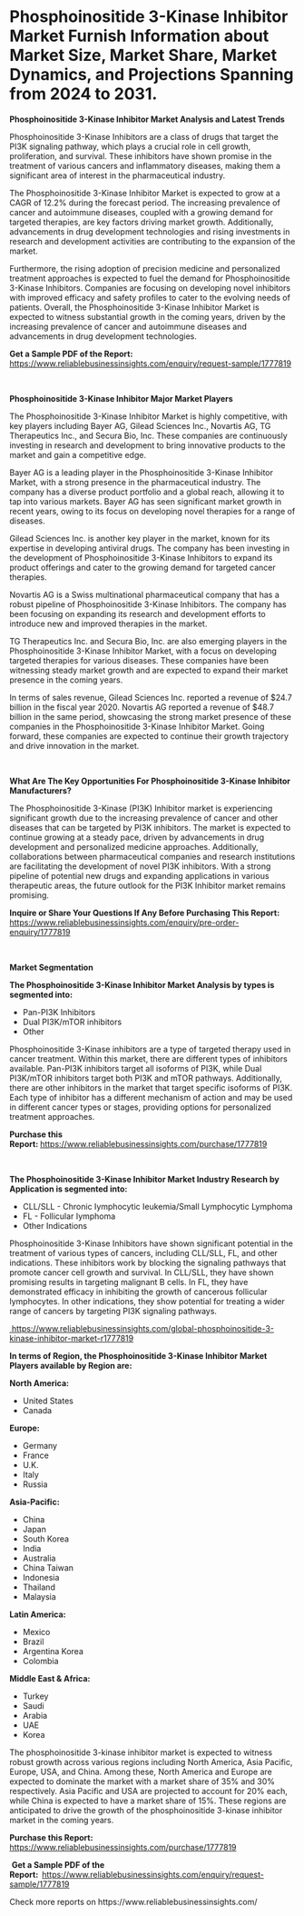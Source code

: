 <p><h1>Phosphoinositide 3-Kinase Inhibitor Market Furnish Information about Market Size, Market Share, Market Dynamics, and Projections Spanning from 2024 to 2031.</h1></p><p><strong>Phosphoinositide 3-Kinase Inhibitor Market Analysis and Latest Trends</strong></p>
<p><p>Phosphoinositide 3-Kinase Inhibitors are a class of drugs that target the PI3K signaling pathway, which plays a crucial role in cell growth, proliferation, and survival. These inhibitors have shown promise in the treatment of various cancers and inflammatory diseases, making them a significant area of interest in the pharmaceutical industry.</p><p>The Phosphoinositide 3-Kinase Inhibitor Market is expected to grow at a CAGR of 12.2% during the forecast period. The increasing prevalence of cancer and autoimmune diseases, coupled with a growing demand for targeted therapies, are key factors driving market growth. Additionally, advancements in drug development technologies and rising investments in research and development activities are contributing to the expansion of the market.</p><p>Furthermore, the rising adoption of precision medicine and personalized treatment approaches is expected to fuel the demand for Phosphoinositide 3-Kinase Inhibitors. Companies are focusing on developing novel inhibitors with improved efficacy and safety profiles to cater to the evolving needs of patients. Overall, the Phosphoinositide 3-Kinase Inhibitor Market is expected to witness substantial growth in the coming years, driven by the increasing prevalence of cancer and autoimmune diseases and advancements in drug development technologies.</p></p>
<p><strong>Get a Sample PDF of the Report:&nbsp;</strong> <a href="https://www.reliablebusinessinsights.com/enquiry/request-sample/1777819">https://www.reliablebusinessinsights.com/enquiry/request-sample/1777819</a></p>
<p>&nbsp;</p>
<p><strong>Phosphoinositide 3-Kinase Inhibitor Major Market Players</strong></p>
<p><p>The Phosphoinositide 3-Kinase Inhibitor Market is highly competitive, with key players including Bayer AG, Gilead Sciences Inc., Novartis AG, TG Therapeutics Inc., and Secura Bio, Inc. These companies are continuously investing in research and development to bring innovative products to the market and gain a competitive edge.</p><p>Bayer AG is a leading player in the Phosphoinositide 3-Kinase Inhibitor Market, with a strong presence in the pharmaceutical industry. The company has a diverse product portfolio and a global reach, allowing it to tap into various markets. Bayer AG has seen significant market growth in recent years, owing to its focus on developing novel therapies for a range of diseases.</p><p>Gilead Sciences Inc. is another key player in the market, known for its expertise in developing antiviral drugs. The company has been investing in the development of Phosphoinositide 3-Kinase Inhibitors to expand its product offerings and cater to the growing demand for targeted cancer therapies.</p><p>Novartis AG is a Swiss multinational pharmaceutical company that has a robust pipeline of Phosphoinositide 3-Kinase Inhibitors. The company has been focusing on expanding its research and development efforts to introduce new and improved therapies in the market.</p><p>TG Therapeutics Inc. and Secura Bio, Inc. are also emerging players in the Phosphoinositide 3-Kinase Inhibitor Market, with a focus on developing targeted therapies for various diseases. These companies have been witnessing steady market growth and are expected to expand their market presence in the coming years.</p><p>In terms of sales revenue, Gilead Sciences Inc. reported a revenue of $24.7 billion in the fiscal year 2020. Novartis AG reported a revenue of $48.7 billion in the same period, showcasing the strong market presence of these companies in the Phosphoinositide 3-Kinase Inhibitor Market. Going forward, these companies are expected to continue their growth trajectory and drive innovation in the market.</p></p>
<p>&nbsp;</p>
<p><strong>What Are The Key Opportunities For Phosphoinositide 3-Kinase Inhibitor Manufacturers?</strong></p>
<p><p>The Phosphoinositide 3-Kinase (PI3K) Inhibitor market is experiencing significant growth due to the increasing prevalence of cancer and other diseases that can be targeted by PI3K inhibitors. The market is expected to continue growing at a steady pace, driven by advancements in drug development and personalized medicine approaches. Additionally, collaborations between pharmaceutical companies and research institutions are facilitating the development of novel PI3K inhibitors. With a strong pipeline of potential new drugs and expanding applications in various therapeutic areas, the future outlook for the PI3K Inhibitor market remains promising.</p></p>
<p><strong>Inquire or Share Your Questions If Any Before Purchasing This Report:</strong> <a href="https://www.reliablebusinessinsights.com/enquiry/pre-order-enquiry/1777819">https://www.reliablebusinessinsights.com/enquiry/pre-order-enquiry/1777819</a></p>
<p>&nbsp;</p>
<p><strong>Market Segmentation</strong></p>
<p><strong>The Phosphoinositide 3-Kinase Inhibitor Market Analysis by types is segmented into:</strong></p>
<p><ul><li>Pan-PI3K Inhibitors</li><li>Dual PI3K/mTOR inhibitors</li><li>Other</li></ul></p>
<p><p>Phosphoinositide 3-Kinase inhibitors are a type of targeted therapy used in cancer treatment. Within this market, there are different types of inhibitors available. Pan-PI3K inhibitors target all isoforms of PI3K, while Dual PI3K/mTOR inhibitors target both PI3K and mTOR pathways. Additionally, there are other inhibitors in the market that target specific isoforms of PI3K. Each type of inhibitor has a different mechanism of action and may be used in different cancer types or stages, providing options for personalized treatment approaches.</p></p>
<p><strong>Purchase this Report:&nbsp;</strong><a href="https://www.reliablebusinessinsights.com/purchase/1777819">https://www.reliablebusinessinsights.com/purchase/1777819</a></p>
<p>&nbsp;</p>
<p><strong>The Phosphoinositide 3-Kinase Inhibitor Market Industry Research by Application is segmented into:</strong></p>
<p><ul><li>CLL/SLL - Chronic Iymphocytic Ieukemia/Small Lymphocytic Lymphoma</li><li>FL - Follicular Iymphoma</li><li>Other Indications</li></ul></p>
<p><p>Phosphoinositide 3-Kinase Inhibitors have shown significant potential in the treatment of various types of cancers, including CLL/SLL, FL, and other indications. These inhibitors work by blocking the signaling pathways that promote cancer cell growth and survival. In CLL/SLL, they have shown promising results in targeting malignant B cells. In FL, they have demonstrated efficacy in inhibiting the growth of cancerous follicular lymphocytes. In other indications, they show potential for treating a wider range of cancers by targeting PI3K signaling pathways.</p></p>
<p><a href="https://www.reliablebusinessinsights.com/global-phosphoinositide-3-kinase-inhibitor-market-r1777819">&nbsp;https://www.reliablebusinessinsights.com/global-phosphoinositide-3-kinase-inhibitor-market-r1777819</a></p>
<p><strong>In terms of Region, the Phosphoinositide 3-Kinase Inhibitor Market Players available by Region are:</strong></p>
<p>
    <p> <strong> North America: </strong>
        <ul>
            <li>United States</li>
            <li>Canada</li>
        </ul>
        </p> 
    <p> <strong> Europe: </strong>
        <ul>
            <li>Germany</li>
            <li>France</li>
            <li>U.K.</li>
            <li>Italy</li>
            <li>Russia</li>
        </ul>
        </p> 
    <p> <strong> Asia-Pacific: </strong>
        <ul>
            <li>China</li>
            <li>Japan</li>
            <li>South Korea</li>
            <li>India</li>
            <li>Australia</li>
            <li>China Taiwan</li>
            <li>Indonesia</li>
            <li>Thailand</li>
            <li>Malaysia</li>
        </ul>
        </p> 
    <p> <strong> Latin America: </strong>
        <ul>
            <li>Mexico</li>
            <li>Brazil</li>
            <li>Argentina Korea</li>
            <li>Colombia</li>
        </ul>
        </p> 
    <p> <strong> Middle East & Africa: </strong>
        <ul>
            <li>Turkey</li>
            <li>Saudi</li>
            <li>Arabia</li>
            <li>UAE</li>
            <li>Korea</li>
        </ul>
    </p>
    </p>
<p><p>The phosphoinositide 3-kinase inhibitor market is expected to witness robust growth across various regions including North America, Asia Pacific, Europe, USA, and China. Among these, North America and Europe are expected to dominate the market with a market share of 35% and 30% respectively. Asia Pacific and USA are projected to account for 20% each, while China is expected to have a market share of 15%. These regions are anticipated to drive the growth of the phosphoinositide 3-kinase inhibitor market in the coming years.</p></p>
<p><strong>Purchase this Report: </strong><a href="https://www.reliablebusinessinsights.com/purchase/1777819">https://www.reliablebusinessinsights.com/purchase/1777819</a></p>
<p>&nbsp;<strong>Get a Sample PDF of the Report:&nbsp;&nbsp;</strong><a href="https://www.reliablebusinessinsights.com/enquiry/request-sample/1777819">https://www.reliablebusinessinsights.com/enquiry/request-sample/1777819</a></p>
<p><strong></strong></p>
<p>Check more reports on https://www.reliablebusinessinsights.com/</p>
